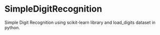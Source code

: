 # SimpleDigitRecognition
Simple Digit Recognition using scikit-learn library and load_digits dataset in python.
